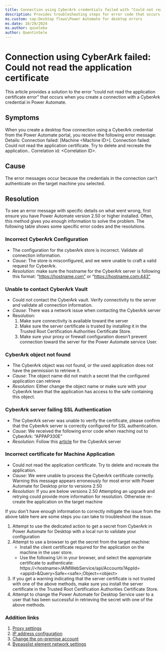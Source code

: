 ```yaml
---
title: Connection using CyberArk credentials failed with "Could not read the application certificate".
description: Provides troubleshooting steps for error code that occurs during the creation a connection with CyberArk credential in Microsoft Power Automate.
ms.custom: sap:Desktop flows\Power Automate for desktop errors
ms.date: 10/29/2024
ms.author: quseleba 
author: QuentinSele
---
```

# Connection using CyberArk failed: Could not read the application certificate

This article provides a solution to the error “could not read the application certificate error” that occurs when you create a connection with a CyberArk credential in Power Automate.

## Symptoms

When you create a desktop flow connection using a CyberArk credential from the Power Automate portal, you receive the following error message:
Details: Connection failed: [Machine \<Machine ID>]. Connection failed: Could not read the application certificate. Try to delete and recreate the application.. Correlation id: \<Correlation ID>.

## Cause

The error messages occur because the credentials in the connection can't authenticate on the target machine you selected.

## Resolution

To see an error message with specific details on what went wrong, first ensure you have Power Automate version 2.50 or higher installed. Often, this method gives you enough information to solve the problem. The following table shows some specific error codes and the resolutions.

### Incorrect CyberArk Configuration

- The configuration for the cyberArk store is incorrect. Validate all connection information.
- *Cause*: The store is misconfigured, and we were unable to craft a valid request for CyberArk.
- *Resolution*: make sure the hostname for the CyberArk server is following this format: “https://hostname.com” or “https://hostname.com:443”

### Unable to contact CyberArk Vault

- Could not contact the CyberArk vault. Verify connectivity to the server and validate all connection information.
- *Cause*: There was a network issue when contacting the CyberArk server
- Resolution:
    1. Make sure connectivity is available toward the server
    1. Make sure the server certificate is trusted by installing it in the Trusted Root Certification Authorities Certificate Store.
    1. Make sure your proxy or firewall configuration doesn’t prevent connection toward the server for the Power Automate service User. 

### CyberArk object not found

- The CyberArk object was not found, or the used application does not have the permission to retrieve it.
- *Cause*: The object name did not match a secret that the configured application can retrieve
- *Resolution*: Either change the object name or make sure with your CyberArk team that the application has access to the safe containing this object.

### CyberArk server failing SSL Authentication

- The CyberArk server was unable to verify the certificate, please confirm that the CyberArk server is correctly configured for SSL authentication.
- *Cause*: We received the following error code when reaching out to CyberArk: “APPAP330E”
- *Resolution*: Follow this [article](https://community.cyberark.com/s/article/CCP-Error-APPAP330E-Failed-to-verify-application-authentication-data-Could-not-obtain-client-certificate-details) for the CyberArk server

### Incorrect certificate for Machine Application

- Could not read the application certificate. Try to delete and recreate the application.
- *Cause*: We were unable to process the CyberArk certificate correctly. Warning this message appears erroneously for most error with Power Automate for Desktop prior to versions 2.50
- *Resolution*: If you are below versions 2.50 Attempting an upgrade and retrying could provide more information for resolution. Otherwise re-create the application on the target machine

If you don't have enough information to correctly mitigate the issue from the above table here are some steps you can take to troubleshoot the issue.

1. Attempt to use the dedicated action to get a secret from CyberArk in Power Automate for Desktop with a local run to validate your configuration
1. Attempt to use a browser to get the secret from the target machine:
    - Install the client certificate required for the application on the machine in the user store.
    - Use the following Uri in your browser, and select the appropriate certificate to authenticate: https://\<hostname>/AIMWebService/api/Accounts?AppId=\<appid>&Query=Safe=\<safe>;Object=\<object>
1. If you get a warning indicating that the server certificate is not trusted with one of the above methods, make sure you install the server certificate in the Trusted Root Certification Authorities Certificate Store.
1. Attempt to change the Power Automate for Desktop Service user to a user that has been successful in retrieving the secret with one of the above methods.

### Addition links

1. [Proxy settings](/power-automate/desktop-flows/how-to/proxy-settings)
2. [IP address configuration](/power-automate/ip-address-configuration)
3. [Change the on-premise account](/power-automate/desktop-flows/troubleshoot#change-the-on-premises-service-account)
4. [Bypasslist element network settings](/dotnet/framework/configure-apps/file-schema/network/bypasslist-element-network-settings)

